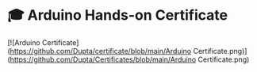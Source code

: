 # 🎓 Arduino Hands-on Certificate

[![Arduino Certificate](https://github.com/Dupta/certificate/blob/main/Arduino Certificate.png)](https://github.com/Dupta/Certificates/blob/main/Arduino Certificate.png)
